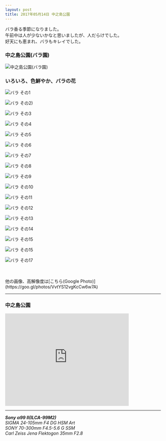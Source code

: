 ```yaml
---
layout: post
title: 2017年05月14日 中之島公園
---
```


バラ香る季節になりました。  
午前中は人が少ないかなと思いましたが、人だらけでした。  
好天にも恵まれ、バラもキレイでした。  

### 中之島公園(バラ園)

![中之島公園(バラ園)](../images/20170514/NakanoshimaPark20170514-KBA00151.jpg)

### いろいろ、色鮮やか、バラの花

![バラ その1](../images/20170514/NakanoshimaPark20170514-KBA00020.jpg)

![バラ その2)](../images/20170514/NakanoshimaPark20170514-KBA00067.jpg)

![バラ その3](../images/20170514/NakanoshimaPark20170514-KBA00075.jpg)

![バラ その4](../images/20170514/NakanoshimaPark20170514-KBA00085.jpg)

![バラ その5](../images/20170514/NakanoshimaPark20170514-KBA00103.jpg)

![バラ その6](../images/20170514/NakanoshimaPark20170514-KBA00107.jpg)

![バラ その7](../images/20170514/NakanoshimaPark20170514-KBA00143.jpg)

![バラ その8](../images/20170514/NakanoshimaPark20170514-KBA00178.jpg)

![バラ その9](../images/20170514/NakanoshimaPark20170514-KBA00187.jpg)

![バラ その10](../images/20170514/NakanoshimaPark20170514-KBA00217.jpg)

![バラ その11](../images/20170514/NakanoshimaPark20170514-KBA00231.jpg)

![バラ その12](../images/20170514/NakanoshimaPark20170514-KBA00246.jpg)

![バラ その13](../images/20170514/NakanoshimaPark20170514-KBA00273.jpg)

![バラ その14](../images/20170514/NakanoshimaPark20170514-KBA00279.jpg)

![バラ その15](../images/20170514/NakanoshimaPark20170514-KBA00285.jpg)

![バラ その15](../images/20170514/NakanoshimaPark20170514-KBA00293.jpg)

![バラ その17](../images/20170514/NakanoshimaPark20170514-KBA00315.jpg)

<br>
<br>
他の画像、高解像度は[こちら(Google Photo)](https://goo.gl/photos/VvtYS12vgKcCw6w7A)

---

### 中之島公園

<iframe src="https://www.google.com/maps/embed?pb=!1m18!1m12!1m3!1d1640.2576041978991!2d135.5071001584701!3d34.69218299510918!2m3!1f0!2f0!3f0!3m2!1i1024!2i768!4f13.1!3m3!1m2!1s0x0%3A0xcf3aff58a91c27b2!2z5Lit5LmL5bO25YWs5ZyS!5e0!3m2!1sja!2sjp!4v1494763362155" width="400" height="300" frameborder="0" style="border:0" allowfullscreen></iframe>

---

___Sony α99 II(ILCA-99M2)___  
_SIGMA 24-105mm F4 DG HSM Art_  
_SONY 70-300mm F4.5-5.6 G SSM_  
_Carl Zeiss Jena Flektogon 35mm F2.8_